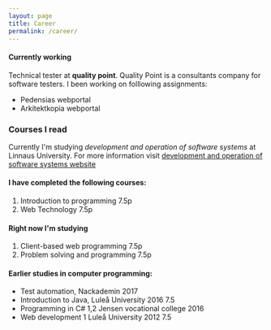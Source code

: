 ```yaml
---
layout: page
title: Career
permalink: /career/
---
```


#### Currently working

Technical tester at **quality point**. Quality Point is a consultants company for software testers.
I been working on folllowing assignments:

* Pedensias webportal
* Arkitektkopia webportal

### Courses I read

Currently I'm studying *development and operation of software systems* at Linnaus University. 
For more information visit [development and operation of software systems website](https://lnu.se/program/utveckling-och-drift-av-mjukvarusystem/distans-ht/) 

#### I have completed the following courses:

1. Introduction to programming 7.5p
2. Web Technology 7.5p

#### Right now I'm studying

1. Client-based web programming 7.5p
2. Problem solving and programming 7.5p

#### Earlier studies in computer programming: 

* Test automation, Nackademin 2017
* Introduction to Java, Luleå University 2016 7.5
* Programming in C# 1,2 Jensen vocational college 2016
* Web development 1 Luleå University 2012 7.5